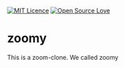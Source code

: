 [![MIT Licence](https://badges.frapsoft.com/os/mit/mit-150x33.png?v=103)](https://opensource.org/licenses/mit-license.php)  [![Open Source Love](https://badges.frapsoft.com/os/v1/open-source-200x33.png?v=103)](https://github.com/ellerbrock/open-source-badges/)

# zoomy
This is a zoom-clone. We called zoomy 
